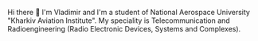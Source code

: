  Hi there 👋
I'm Vladimir and I'm a student of National Aerospace University "Kharkiv Aviation Institute". My speciality is Telecommunication and Radioengineering (Radio Electronic Devices, Systems and Complexes). 


<!--
**Volodymyr-Gordienko/Volodymyr-Gordienko** is a ✨ _special_ ✨ repository because its `README.md` (this file) appears on your GitHub profile.

Here are some ideas to get you started:

- 🔭 I’m currently working on ...
- 🌱 I’m currently learning ...
- 👯 I’m looking to collaborate on ...
- 🤔 I’m looking for help with ...
- 💬 Ask me about ...
- 📫 How to reach me: ...
- 😄 Pronouns: ...
- ⚡ Fun fact: ...
-->
